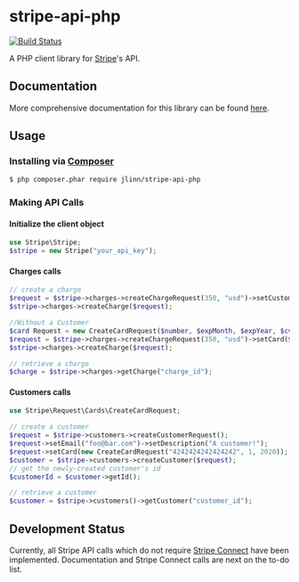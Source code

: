 stripe-api-php
==============

[![Build Status](https://secure.travis-ci.org/jlinn/stripe-api-php.png?branch=master)](http://travis-ci.org/jlinn/stripe-api-php)

A PHP client library for [Stripe](https://stripe.com/docs/api)'s API.

## Documentation
More comprehensive documentation for this library can be found [here](http://jlinn.github.io/stripe-api-php).

## Usage
### Installing via [Composer](https://getcomposer.org/)
```bash
$ php composer.phar require jlinn/stripe-api-php
```

### Making API Calls
#### Initialize the client object
```php
use Stripe\Stripe;
$stripe = new Stripe("your_api_key");
```

#### Charges calls
```php
// create a charge
$request = $stripe->charges->createChargeRequest(350, "usd")->setCustomer($customer->getId());
$stripe->charges->createCharge($request);

//Without a Customer
$card Request = new CreateCardRequest($number, $expMonth, $expYear, $cvc);
$request = $stripe->charges->createChargeRequest(350, "usd")->setCard($card);
$stripe->charges->createCharge($request);

// retrieve a charge
$charge = $stripe->charges->getCharge("charge_id");
```

#### Customers calls
```php
use Stripe\Request\Cards\CreateCardRequest;

// create a customer
$request = $stripe->customers->createCustomerRequest();
$request->setEmail("foo@bar.com")->setDescription("A customer!");
$request->setCard(new CreateCardRequest("4242424242424242", 1, 2020));
$customer = $stripe->customers->createCustomer($request);
// get the newly-created customer's id
$customerId = $customer->getId();

// retrieve a customer
$customer = $stripe->customers()->getCustomer("customer_id");
```

## Development Status
Currently, all Stripe API calls which do not require [Stripe Connect](https://stripe.com/docs/connect) have been implemented.  Documentation and Stripe Connect calls are next on the to-do list.
